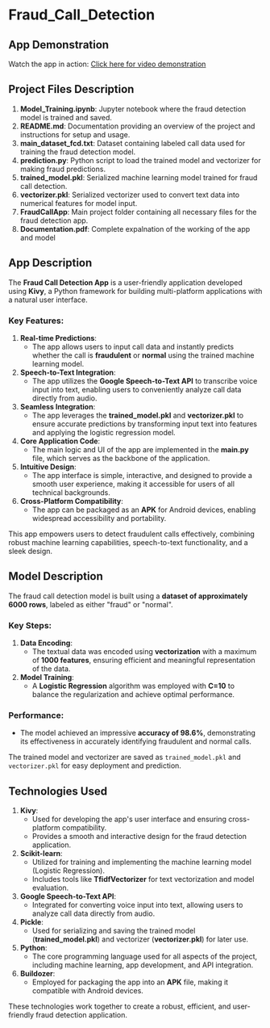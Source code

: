 # Fraud_Call_Detection

## App Demonstration
Watch the app in action: [Click here for video demonstration](https://youtu.be/HEvn57sZI-w)

## Project Files Description

1. **Model_Training.ipynb**: Jupyter notebook where the fraud detection model is trained and saved.
2. **README.md**: Documentation providing an overview of the project and instructions for setup and usage.
3. **main_dataset_fcd.txt**: Dataset containing labeled call data used for training the fraud detection model.
4. **prediction.py**: Python script to load the trained model and vectorizer for making fraud predictions.
5. **trained_model.pkl**: Serialized machine learning model trained for fraud call detection.
6. **vectorizer.pkl**: Serialized vectorizer used to convert text data into numerical features for model input.
7. **FraudCallApp**: Main project folder containing all necessary files for the fraud detection app.
8. **Documentation.pdf**: Complete expalnation of the working of the app and model

## App Description

The **Fraud Call Detection App** is a user-friendly application developed using **Kivy**, a Python framework for building multi-platform applications with a natural user interface.

### Key Features:
1. **Real-time Predictions**:  
   - The app allows users to input call data and instantly predicts whether the call is **fraudulent** or **normal** using the trained machine learning model.
2. **Speech-to-Text Integration**:  
   - The app utilizes the **Google Speech-to-Text API** to transcribe voice input into text, enabling users to conveniently analyze call data directly from audio.
3. **Seamless Integration**:  
   - The app leverages the **trained_model.pkl** and **vectorizer.pkl** to ensure accurate predictions by transforming input text into features and applying the logistic regression model.
4. **Core Application Code**:  
   - The main logic and UI of the app are implemented in the **main.py** file, which serves as the backbone of the application.
5. **Intuitive Design**:  
   - The app interface is simple, interactive, and designed to provide a smooth user experience, making it accessible for users of all technical backgrounds.
6. **Cross-Platform Compatibility**:  
   - The app can be packaged as an **APK** for Android devices, enabling widespread accessibility and portability.

This app empowers users to detect fraudulent calls effectively, combining robust machine learning capabilities, speech-to-text functionality, and a sleek design.

## Model Description

The fraud call detection model is built using a **dataset of approximately 6000 rows**, labeled as either "fraud" or "normal". 

### Key Steps:
1. **Data Encoding**: 
   - The textual data was encoded using **vectorization** with a maximum of **1000 features**, ensuring efficient and meaningful representation of the data.   
2. **Model Training**: 
   - A **Logistic Regression** algorithm was employed with **C=10** to balance the regularization and achieve optimal performance.

### Performance:
- The model achieved an impressive **accuracy of 98.6%**, demonstrating its effectiveness in accurately identifying fraudulent and normal calls.

The trained model and vectorizer are saved as `trained_model.pkl` and `vectorizer.pkl` for easy deployment and prediction.

## Technologies Used

1. **Kivy**:  
   - Used for developing the app's user interface and ensuring cross-platform compatibility.  
   - Provides a smooth and interactive design for the fraud detection application.
2. **Scikit-learn**:  
   - Utilized for training and implementing the machine learning model (Logistic Regression).  
   - Includes tools like **TfidfVectorizer** for text vectorization and model evaluation.
3. **Google Speech-to-Text API**:  
   - Integrated for converting voice input into text, allowing users to analyze call data directly from audio.
4. **Pickle**:  
   - Used for serializing and saving the trained model (**trained_model.pkl**) and vectorizer (**vectorizer.pkl**) for later use.
5. **Python**:  
   - The core programming language used for all aspects of the project, including machine learning, app development, and API integration.
6. **Buildozer**:  
   - Employed for packaging the app into an **APK** file, making it compatible with Android devices.

These technologies work together to create a robust, efficient, and user-friendly fraud detection application.
